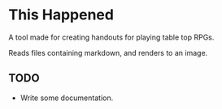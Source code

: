 # This Happened

A tool made for creating handouts for playing table top RPGs.

Reads files containing markdown, and renders to an image.

## TODO

- Write some documentation.
